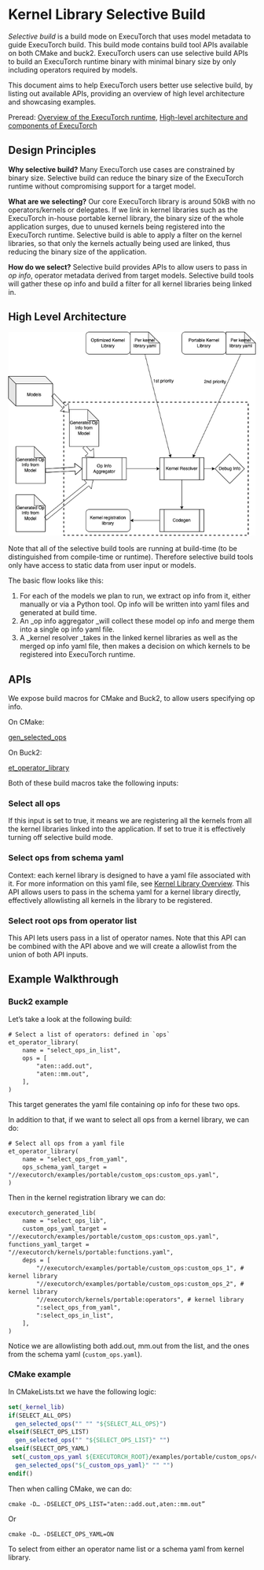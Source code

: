 # Kernel Library Selective Build

_Selective build_ is a build mode on ExecuTorch that uses model metadata to guide ExecuTorch build. This build mode contains build tool APIs available on both CMake and buck2. ExecuTorch users can use selective build APIs to build an ExecuTorch runtime binary with minimal binary size by only including operators required by models.

This document aims to help ExecuTorch users better use selective build, by listing out available APIs, providing an overview of high level architecture and showcasing examples.

Preread: [Overview of the ExecuTorch runtime](./runtime-overview.md), [High-level architecture and components of ExecuTorch](./getting-started-architecture.md)


## Design Principles

**Why selective build?** Many ExecuTorch use cases are constrained by binary size. Selective build can reduce the binary size of the ExecuTorch runtime without compromising support for a target model.

**What are we selecting?** Our core ExecuTorch library is around 50kB with no operators/kernels or delegates. If we link in kernel libraries such as the ExecuTorch in-house portable kernel library, the binary size of the whole application surges, due to unused kernels being registered into the ExecuTorch runtime. Selective build is able to apply a filter on the kernel libraries, so that only the kernels actually being used are linked, thus reducing the binary size of the application.

**How do we select?** Selective build provides APIs to allow users to pass in _op info_, operator metadata derived from target models. Selective build tools will gather these op info and build a filter for all kernel libraries being linked in.


## High Level Architecture



![](./_static/img/kernel-library-selective-build.png)


Note that all of the selective build tools are running at build-time (to be distinguished from compile-time or runtime). Therefore selective build tools only have access to static data from user input or models.

The basic flow looks like this:



1. For each of the models we plan to run, we extract op info from it, either manually or via a Python tool. Op info will be written into yaml files and generated at build time.
2. An _op info aggregator _will collect these model op info and merge them into a single op info yaml file.
3. A _kernel resolver _takes in the linked kernel libraries as well as the merged op info yaml file, then makes a decision on which kernels to be registered into ExecuTorch runtime.


## APIs

We expose build macros for CMake and Buck2, to allow users specifying op info.

On CMake:

[gen_selected_ops](https://github.com/pytorch/executorch/blob/main/build/Codegen.cmake#L12)

On Buck2:

[et_operator_library](https://github.com/pytorch/executorch/blob/main/shim/xplat/executorch/codegen/codegen.bzl#L44C21-L44C21)

Both of these build macros take the following inputs:


### Select all ops

If this input is set to true, it means we are registering all the kernels from all the kernel libraries linked into the application. If set to true it is effectively turning off selective build mode.


### Select ops from schema yaml

Context: each kernel library is designed to have a yaml file associated with it. For more information on this yaml file, see [Kernel Library Overview](./kernel-library-overview.md). This API allows users to pass in the schema yaml for a kernel library directly, effectively allowlisting all kernels in the library to be registered.


### Select root ops from operator list

This API lets users pass in a list of operator names. Note that this API can be combined with the API above and we will create a allowlist from the union of both API inputs.


## Example Walkthrough


### Buck2 example

Let’s take a look at the following build:

```
# Select a list of operators: defined in `ops`
et_operator_library(
    name = "select_ops_in_list",
    ops = [
        "aten::add.out",
        "aten::mm.out",
    ],
)
```
This target generates the yaml file containing op info for these two ops.

In addition to that, if we want to select all ops from a kernel library, we can do:

```
# Select all ops from a yaml file
et_operator_library(
    name = "select_ops_from_yaml",
    ops_schema_yaml_target = "//executorch/examples/portable/custom_ops:custom_ops.yaml",
)
```
Then in the kernel registration library we can do:
```
executorch_generated_lib(
    name = "select_ops_lib",
    custom_ops_yaml_target = "//executorch/examples/portable/custom_ops:custom_ops.yaml",
functions_yaml_target = "//executorch/kernels/portable:functions.yaml",
    deps = [
        "//executorch/examples/portable/custom_ops:custom_ops_1", # kernel library
        "//executorch/examples/portable/custom_ops:custom_ops_2", # kernel library
        "//executorch/kernels/portable:operators", # kernel library
        ":select_ops_from_yaml",
        ":select_ops_in_list",
    ],
)
```
Notice we are allowlisting both add.out, mm.out from the list, and the ones from the schema yaml (`custom_ops.yaml`).


### CMake example

In CMakeLists.txt we have the following logic:
```cmake
set(_kernel_lib)
if(SELECT_ALL_OPS)
  gen_selected_ops("" "" "${SELECT_ALL_OPS}")
elseif(SELECT_OPS_LIST)
  gen_selected_ops("" "${SELECT_OPS_LIST}" "")
elseif(SELECT_OPS_YAML)
 set(_custom_ops_yaml ${EXECUTORCH_ROOT}/examples/portable/custom_ops/custom_ops.yaml)
  gen_selected_ops("${_custom_ops_yaml}" "" "")
endif()
```
Then when calling CMake, we can do:

```
cmake -D… -DSELECT_OPS_LIST="aten::add.out,aten::mm.out”
```

Or

```
cmake -D… -DSELECT_OPS_YAML=ON
```

To select from either an operator name list or a schema yaml from kernel library.
